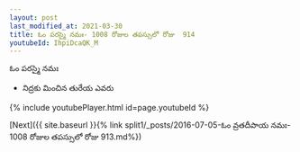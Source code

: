 ```yaml
---
layout: post
last_modified_at: 2021-03-30
title: ఓం పరస్మై నమః- 1008 రోజుల తపస్సులో రోజు  914
youtubeId: IhpiDcaQK_M
---
```

 
 
 ఓం పరస్మై నమః  
 
 -  నిద్రకు మించిన తురేయ ఎవరు 
 
  
 
  
 
 
 
 
 
 


{% include youtubePlayer.html id=page.youtubeId %}
 
[Next]({{ site.baseurl }}{% link  split1/_posts/2016-07-05-ఓం వ్రతదీపాయ నమః- 1008 రోజుల తపస్సులో రోజు  913.md%})
 
